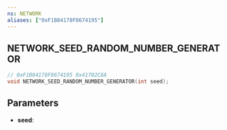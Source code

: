 ```yaml
---
ns: NETWORK
aliases: ["0xF1B84178F8674195"]
---
```

## NETWORK_SEED_RANDOM_NUMBER_GENERATOR

```c
// 0xF1B84178F8674195 0x41702C8A
void NETWORK_SEED_RANDOM_NUMBER_GENERATOR(int seed);
```

## Parameters
* **seed**: 

